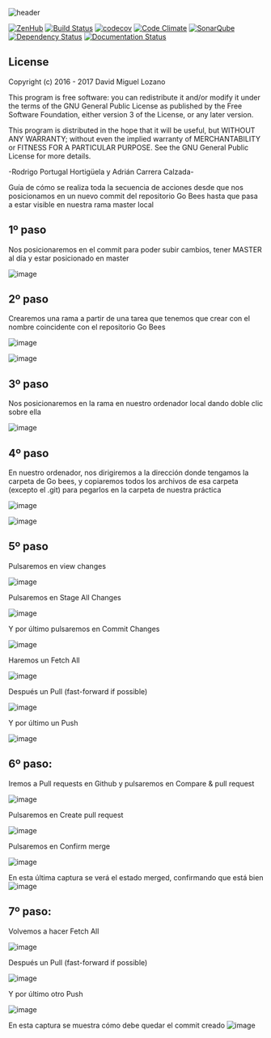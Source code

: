 ![header](https://cloud.githubusercontent.com/assets/6546265/22174630/785cdf04-dfe3-11e6-8cf4-024e8dc1c051.png)

[![ZenHub](https://raw.githubusercontent.com/ZenHubIO/support/master/zenhub-badge.png)](https://zenhub.com)
[![Build Status](https://travis-ci.org/davidmigloz/go-bees.svg?branch=master)](https://travis-ci.org/davidmigloz/go-bees)
[![codecov](https://codecov.io/gh/davidmigloz/go-bees/branch/master/graph/badge.svg)](https://codecov.io/gh/davidmigloz/go-bees)
[![Code Climate](https://codeclimate.com/github/davidmigloz/go-bees/badges/gpa.svg)](https://codeclimate.com/github/davidmigloz/go-bees)
[![SonarQube](https://sonarqube.com/api/badges/gate?key=go-bees%3Amaster)](https://sonarqube.com/dashboard/index/go-bees%3Amaster)
[![Dependency Status](https://www.versioneye.com/user/projects/57f7b19e823b88004e06ad33/badge.svg?style=flat-square)](https://www.versioneye.com/user/projects/57f7b19e823b88004e06ad33)
[![Documentation Status](https://readthedocs.org/projects/go-bees/badge/?version=develop)](http://go-bees.readthedocs.io/es/develop/?badge=develop)

## License

Copyright (c) 2016 - 2017 David Miguel Lozano

This program is free software: you can redistribute it and/or modify
it under the terms of the GNU General Public License as published by
the Free Software Foundation, either version 3 of the License, or
any later version.

This program is distributed in the hope that it will be useful,
but WITHOUT ANY WARRANTY; without even the implied warranty of
MERCHANTABILITY or FITNESS FOR A PARTICULAR PURPOSE. See the
GNU General Public License for more details.

-Rodrigo Portugal Hortigüela y Adrián Carrera Calzada-

Guía de cómo se realiza toda la secuencia de acciones desde que nos posicionamos en un nuevo commit del repositorio Go Bees hasta que pasa a estar visible en nuestra rama master local

## 1º paso
Nos posicionaremos en el commit para poder subir cambios, tener MASTER al día y estar posicionado en master 

![image](https://github.com/user-attachments/assets/c80916c5-3d47-45de-833e-e333a3bd277f)

## 2º paso
Crearemos una rama a partir de una tarea que tenemos que crear con el nombre coincidente con el repositorio Go Bees

![image](https://github.com/user-attachments/assets/448b0264-f1ca-411c-9221-b4ff6421cd95)

![image](https://github.com/user-attachments/assets/ead9e993-584f-4ff9-800d-937035018f24)


## 3º paso
Nos posicionaremos en la rama en nuestro ordenador local dando doble clic sobre ella

![image](https://github.com/user-attachments/assets/72f57c6e-25e7-4a5e-990d-8d3a414809e9)

## 4º paso
En nuestro ordenador, nos dirigiremos a la dirección donde tengamos la carpeta de Go bees, y copiaremos todos los archivos de esa carpeta (excepto el .git) para pegarlos en la carpeta de nuestra práctica

![image](https://github.com/user-attachments/assets/bc27f811-2c0a-40eb-aeb2-71afada494a6)

![image](https://github.com/user-attachments/assets/355835be-e735-4c9c-8627-616ed7f6e682)

## 5º paso
Pulsaremos en view changes

![image](https://github.com/user-attachments/assets/71aa89d9-7eea-45d2-b540-985b20c82d3a)

Pulsaremos en Stage All Changes

![image](https://github.com/user-attachments/assets/8ea0eddd-98c4-4310-9d91-5da52b172762)

Y por último pulsaremos en Commit Changes 

![image](https://github.com/user-attachments/assets/f667eadd-7055-4b12-9d72-7497a4acfd5e)

Haremos un Fetch All

![image](https://github.com/user-attachments/assets/f232ead2-0a65-4ae0-a91e-b4a3fb1f9672)

Después un Pull (fast-forward if possible) 

![image](https://github.com/user-attachments/assets/ca5d8130-cdfd-45c5-93e4-679c06edd69e)

Y por último un Push

![image](https://github.com/user-attachments/assets/26ac4049-d3e1-4c13-91a2-4121a21c3f50)




## 6º paso: 

Iremos a Pull requests en Github y pulsaremos en Compare & pull request

![image](https://github.com/user-attachments/assets/3f1f0ac7-0363-4248-b375-b50c4954dcd7)

Pulsaremos en Create pull request

![image](https://github.com/user-attachments/assets/c8a6d1e5-70c9-4778-9329-ae1ae4344701)

Pulsaremos en Confirm merge

![image](https://github.com/user-attachments/assets/8cba1076-c739-492e-b49e-3523991568c3)

En esta última captura se verá el estado merged, confirmando que está bien
![image](https://github.com/user-attachments/assets/0ca7b9fc-8e8b-4501-b81d-5b2532f96f51)

## 7º paso:

Volvemos a hacer Fetch All

![image](https://github.com/user-attachments/assets/f232ead2-0a65-4ae0-a91e-b4a3fb1f9672)

Después un Pull (fast-forward if possible) 

![image](https://github.com/user-attachments/assets/ca5d8130-cdfd-45c5-93e4-679c06edd69e)

Y por último otro Push

![image](https://github.com/user-attachments/assets/26ac4049-d3e1-4c13-91a2-4121a21c3f50)

En esta captura se muestra cómo debe quedar el commit creado
![image](https://github.com/user-attachments/assets/4c5f1768-08f5-4f9b-9e0a-9cae60b45950)
